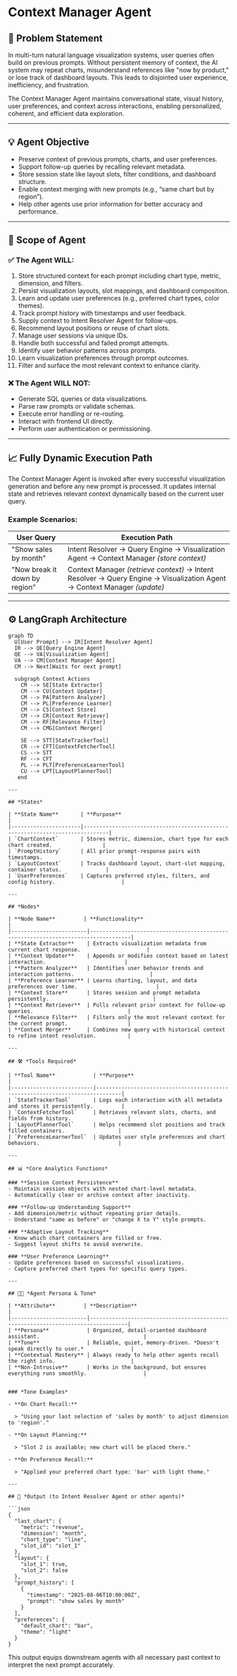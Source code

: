 # Context Manager Agent

## 🌟 Problem Statement

In multi-turn natural language visualization systems, user queries often build on previous prompts. Without persistent memory of context, the AI system may repeat charts, misunderstand references like "now by product," or lose track of dashboard layouts. This leads to disjointed user experience, inefficiency, and frustration.

The Context Manager Agent maintains conversational state, visual history, user preferences, and context across interactions, enabling personalized, coherent, and efficient data exploration.

---

## 💡 Agent Objective

- Preserve context of previous prompts, charts, and user preferences.
- Support follow-up queries by recalling relevant metadata.
- Store session state like layout slots, filter conditions, and dashboard structure.
- Enable context merging with new prompts (e.g., “same chart but by region”).
- Help other agents use prior information for better accuracy and performance.

---

## 📂 Scope of Agent

### ✅ The Agent WILL:

1. Store structured context for each prompt including chart type, metric, dimension, and filters.
2. Persist visualization layouts, slot mappings, and dashboard composition.
3. Learn and update user preferences (e.g., preferred chart types, color themes).
4. Track prompt history with timestamps and user feedback.
5. Supply context to Intent Resolver Agent for follow-ups.
6. Recommend layout positions or reuse of chart slots.
7. Manage user sessions via unique IDs.
8. Handle both successful and failed prompt attempts.
9. Identify user behavior patterns across prompts.
10. Learn visualization preferences through prompt outcomes.
11. Filter and surface the most relevant context to enhance clarity.
    
### ❌ The Agent WILL NOT:

- Generate SQL queries or data visualizations.
- Parse raw prompts or validate schemas.
- Execute error handling or re-routing.
- Interact with frontend UI directly.
- Perform user authentication or permissioning.

---

## 📈 Fully Dynamic Execution Path

The Context Manager Agent is invoked after every successful visualization generation and before any new prompt is processed. It updates internal state and retrieves relevant context dynamically based on the current user query.

### Example Scenarios:

| **User Query**                     | **Execution Path**                                                                                  |
|-----------------------------------|------------------------------------------------------------------------------------------------------|
| "Show sales by month"             | Intent Resolver → Query Engine → Visualization Agent → Context Manager *(store context)*            |
| "Now break it down by region"     | Context Manager *(retrieve context)* → Intent Resolver → Query Engine → Visualization Agent → Context Manager *(update)* |

---

## ⚙️ LangGraph Architecture

```mermaid
graph TD
  U[User Prompt] --> IR[Intent Resolver Agent]
  IR --> QE[Query Engine Agent]
  QE --> VA[Visualization Agent]
  VA --> CM[Context Manager Agent]
  CM --> Next[Waits for next prompt]

  subgraph Context Actions
    CM --> SE[State Extractor]
    CM --> CU[Context Updater]
    CM --> PA[Pattern Analyzer]
    CM --> PL[Preference Learner]
    CM --> CS[Context Store]
    CM --> CR[Context Retriever]
    CM --> RF[Relevance Filter]
    CM --> CMG[Context Merger]

    SE --> STT[StateTrackerTool]
    CR --> CFT[ContextFetcherTool]
    CS --> STT
    RF --> CFT
    PL --> PLT[PreferenceLearnerTool]
    CU --> LPT[LayoutPlannerTool]
   end

---

## *States*

| **State Name**       | **Purpose**                                                                 |
|----------------------|------------------------------------------------------------------------------|
| `ChartContext`       | Stores metric, dimension, chart type for each chart created.                |
| `PromptHistory`      | All prior prompt-response pairs with timestamps.                            |
| `LayoutContext`      | Tracks dashboard layout, chart-slot mapping, container status.              |
| `UserPreferences`    | Captures preferred styles, filters, and config history.                     |

---

## *Nodes*

| **Node Name**         | **Functionality**                                                                 |
|------------------------|-----------------------------------------------------------------------------------|
| **State Extractor**    | Extracts visualization metadata from current chart response.                     |
| **Context Updater**    | Appends or modifies context based on latest interaction.                         |
| **Pattern Analyzer**   | Identifies user behavior trends and interaction patterns.                        |
| **Preference Learner** | Learns charting, layout, and data preferences over time.                         |
| **Context Store**      | Stores session and prompt metadata persistently.                                 |
| **Context Retriever**  | Pulls relevant prior context for follow-up queries.                              |
| **Relevance Filter**   | Filters only the most relevant context for the current prompt.                   |
| **Context Merger**     | Combines new query with historical context to refine intent resolution.          |

---

## 🛠️ *Tools Required*

| **Tool Name**            | **Purpose**                                                                 |
|--------------------------|------------------------------------------------------------------------------|
| `StateTrackerTool`       | Logs each interaction with all metadata and stores it persistently.         |
| `ContextFetcherTool`     | Retrieves relevant slots, charts, and fields from history.                  |
| `LayoutPlannerTool`      | Helps recommend slot positions and track filled containers.                 |
| `PreferenceLearnerTool`  | Updates user style preferences and chart behaviors.                         |

---

## 📊 *Core Analytics Functions*

### **Session Context Persistence**
- Maintain session objects with nested chart-level metadata.
- Automatically clear or archive context after inactivity.

### **Follow-up Understanding Support**
- Add dimension/metric without repeating prior details.
- Understand "same as before" or "change X to Y" style prompts.

### **Adaptive Layout Tracking**
- Know which chart containers are filled or free.
- Suggest layout shifts to avoid overwrite.

### **User Preference Learning**
- Update preferences based on successful visualizations.
- Capture preferred chart types for specific query types.

---

## 🧑‍💼 *Agent Persona & Tone*

| **Attribute**         | **Description**                                                                 |
|------------------------|----------------------------------------------------------------------------------|
| **Persona**            | Organized, detail-oriented dashboard assistant.                                 |
| **Tone**               | Reliable, quiet, memory-driven. *Doesn't speak directly to user.*               |
| **Contextual Mastery** | Always ready to help other agents recall the right info.                        |
| **Non-Intrusive**      | Works in the background, but ensures everything runs smoothly.                  |


### *Tone Examples*

- **On Chart Recall:**

  > "Using your last selection of 'sales by month' to adjust dimension to 'region'."

- **On Layout Planning:**

  > "Slot 2 is available; new chart will be placed there."

- **On Preference Recall:**

  > "Applied your preferred chart type: 'bar' with light theme."

---

## 📏 *Output (to Intent Resolver Agent or other agents)*

```json
{
  "last_chart": {
    "metric": "revenue",
    "dimension": "month",
    "chart_type": "line",
    "slot_id": "slot_1"
  },
  "layout": {
    "slot_1": true,
    "slot_2": false
  },
  "prompt_history": [
    {
      "timestamp": "2025-08-06T10:00:00Z",
      "prompt": "show sales by month"
    }
  ],
  "preferences": {
    "default_chart": "bar",
    "theme": "light"
  }
}
```

This output equips downstream agents with all necessary past context to interpret the next prompt accurately.
